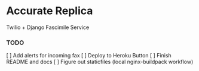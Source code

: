 # Accurate Replica

Twilio + Django Fascimile Service

### TODO

[ ] Add alerts for incoming fax
[ ] Deploy to Heroku Button
[ ] Finish README and docs
[ ] Figure out staticfiles (local nginx-buildpack workflow)

